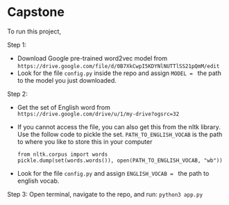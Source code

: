 # Capstone

To run this project, 

Step 1: 
- Download Google pre-trained word2vec model from `https://drive.google.com/file/d/0B7XkCwpI5KDYNlNUTTlSS21pQmM/edit`
- Look for the file `config.py` inside the repo and assign `MODEL = ` the path to the model you just downloaded.

Step 2:
- Get the set of English word from `https://drive.google.com/drive/u/1/my-drive?ogsrc=32`
- If you cannot access the file, you can also get this from the nltk library. Use the follow code to pickle the set.
`PATH_TO_ENGLISH_VOCAB` is the path to where you like to store this in your computer
    ```
    from nltk.corpus import words
    pickle.dump(set(words.words()), open(PATH_TO_ENGLISH_VOCAB, "wb"))
    ```
    
- Look for the file `config.py` and assign `ENGLISH_VOCAB = ` the path to english vocab. 

Step 3:
Open terminal, navigate to the repo, and run: `python3 app.py`